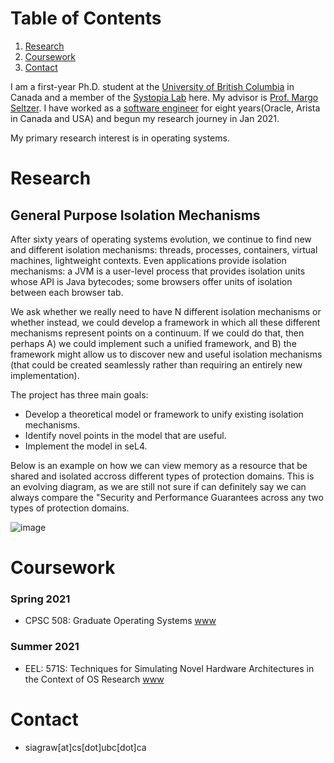 
# Table of Contents

1.  [Research](#org6d28e7e)
2.  [Coursework](#org538e7d9)
3.  [Contact](#org2825255)

I am a first-year Ph.D. student at the [University of British Columbia](https://www.cs.ubc.ca/) in Canada and a member of the [Systopia Lab](https://systopia.cs.ubc.ca/) here. 
My advisor is [Prof. Margo Seltzer](https://www.seltzer.com/margo/).
I have worked as a [software engineer](https://www.linkedin.com/in/sidhartha-agrawal/) for eight years(Oracle, Arista in Canada and USA) 
and begun my research journey in Jan 2021.

My primary research interest is in operating systems. 


<a id="org6d28e7e"></a>
# Research
## General Purpose Isolation Mechanisms

After sixty years of operating systems evolution, we continue to find new and different isolation mechanisms: threads, processes, containers, virtual machines, lightweight contexts. 
Even applications provide isolation mechanisms: a JVM is a user-level process that provides isolation units whose API is Java bytecodes; some browsers offer units of isolation between each browser tab.

We ask whether we really need to have N different isolation mechanisms or whether instead, we could develop a framework in which all these different mechanisms represent points on a continuum. 
If we could do that, then perhaps A) we could implement such a unified framework, and B) the framework might allow us to discover new and useful isolation mechanisms (that could be created seamlessly rather than requiring an entirely new implementation).

The project has three main goals:
* Develop a theoretical model or framework to unify existing isolation mechanisms.
* Identify novel points in the model that are useful.
* Implement the model in seL4.

Below is an example on how we can view memory as a resource that be shared and isolated accross different types of protection domains.
This is an evolving diagram, as we are still not sure if can definitely say we can always compare the "Security and Performance Guarantees across any two
types of protection domains.

![image](https://user-images.githubusercontent.com/22774472/122844760-3382f280-d2b7-11eb-968e-6f36d1db39ce.png)






<a id="org538e7d9"></a>
# Coursework
### Spring 2021
-   CPSC 508: Graduate Operating Systems [www](<https://www.seltzer.com/margo/teaching/CS508.21/index.html>)

### Summer 2021
- EEL: 571S: Techniques for Simulating Novel Hardware Architectures in the Context of OS Research [www](<https://docs.google.com/document/d/1EAniq36LdA8tReo9KYm-bTFcrvbMwkutUSN8KiLYIiU/edit#heading=h.bdy4i2cqmbbn>)

<a id="org2825255"></a>
# Contact
-   siagraw[at]cs[dot]ubc[dot]ca
